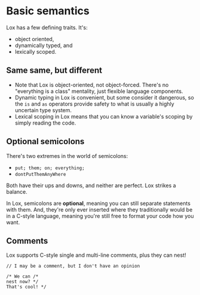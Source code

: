 # Basic semantics
Lox has a few defining traits. It's:
- object oriented,
- dynamically typed, and
- lexically scoped.

## Same same, but different
- Note that Lox is object-oriented, not object-forced. There's no "everything is a class" mentality, just flexible language 
components.
- Dynamic typing in Lox is convenient, but some consider it dangerous, so the `is` and `as` operators provide safety to what is 
usually a highly uncertain type system.
- Lexical scoping in Lox means that you can know a variable's scoping by simply reading the code.

## Optional semicolons
There's two extremes in the world of semicolons:
- `put; them; on; everything;`
- `dontPutThemAnyWhere`

Both have their ups and downs, and neither are perfect. Lox strikes a balance.

In Lox, semicolons are **optional**, meaning you can still separate statements with them. And, they're only ever inserted where
they traditionally would be in a C-style language, meaning you're still free to format your code how you want.

## Comments
Lox supports C-style single and multi-line comments, plus they can nest!
```
// I may be a comment, but I don't have an opinion

/* We can /*
nest now? */
That's cool! */
```

